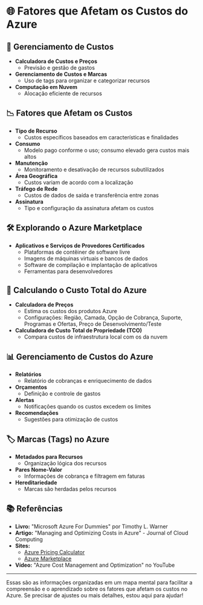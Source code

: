 # 🌐 Fatores que Afetam os Custos do Azure

## 💼 Gerenciamento de Custos
- **Calculadora de Custos e Preços**
  - Previsão e gestão de gastos
- **Gerenciamento de Custos e Marcas**
  - Uso de tags para organizar e categorizar recursos
- **Computação em Nuvem**
  - Alocação eficiente de recursos

## 📉 Fatores que Afetam os Custos
- **Tipo de Recurso**
  - Custos específicos baseados em características e finalidades
- **Consumo**
  - Modelo pago conforme o uso; consumo elevado gera custos mais altos
- **Manutenção**
  - Monitoramento e desativação de recursos subutilizados
- **Área Geográfica**
  - Custos variam de acordo com a localização
- **Tráfego de Rede**
  - Custos de dados de saída e transferência entre zonas
- **Assinatura**
  - Tipo e configuração da assinatura afetam os custos

## 🛠️ Explorando o Azure Marketplace
- **Aplicativos e Serviços de Provedores Certificados**
  - Plataformas de contêiner de software livre
  - Imagens de máquinas virtuais e bancos de dados
  - Software de compilação e implantação de aplicativos
  - Ferramentas para desenvolvedores

## 🧮 Calculando o Custo Total do Azure
- **Calculadora de Preços**
  - Estima os custos dos produtos Azure
  - Configurações: Região, Camada, Opção de Cobrança, Suporte, Programas e Ofertas, Preço de Desenvolvimento/Teste
- **Calculadora de Custo Total de Propriedade (TCO)**
  - Compara custos de infraestrutura local com os da nuvem

## 📊 Gerenciamento de Custos do Azure
- **Relatórios**
  - Relatório de cobranças e enriquecimento de dados
- **Orçamentos**
  - Definição e controle de gastos
- **Alertas**
  - Notificações quando os custos excedem os limites
- **Recomendações**
  - Sugestões para otimização de custos

## 🏷️ Marcas (Tags) no Azure
- **Metadados para Recursos**
  - Organização lógica dos recursos
- **Pares Nome-Valor**
  - Informações de cobrança e filtragem em faturas
- **Hereditariedade**
  - Marcas são herdadas pelos recursos

## 📚 Referências
- **Livro:** "Microsoft Azure For Dummies" por Timothy L. Warner
- **Artigo:** "Managing and Optimizing Costs in Azure" - Journal of Cloud Computing
- **Sites:**
  - [Azure Pricing Calculator](https://azure.microsoft.com/en-us/pricing/calculator/)
  - [Azure Marketplace](https://azuremarketplace.microsoft.com/en-us/marketplace)
- **Vídeo:** "Azure Cost Management and Optimization" no YouTube

---

Essas são as informações organizadas em um mapa mental para facilitar a compreensão e o aprendizado sobre os fatores que afetam os custos no Azure. Se precisar de ajustes ou mais detalhes, estou aqui para ajudar!
